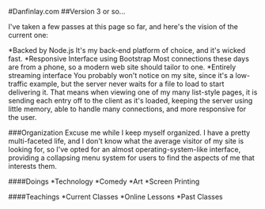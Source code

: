 #Danfinlay.com
##Version 3 or so...

I've taken a few passes at this page so far, and here's the vision of the current one:

*Backed by Node.js
It's my back-end platform of choice, and it's wicked fast.
*Responsive Interface using Bootstrap
Most connections these days are from a phone, so a modern web site should tailor to one.
*Entirely streaming interface
You probably won't notice on my site, since it's a low-traffic example, but the server never waits for a file to load to start delivering it.  That means when viewing one of my many list-style pages, it is sending each entry off to the client as it's loaded, keeping the server using little memory, able to handle many connections, and more responsive for the user.

###Organization
Excuse me while I keep myself organized.  I have a pretty multi-faceted life, and I don't know what the average visitor of my site is looking for, so I've opted for an almost operating-system-like interface, providing a collapsing menu system for users to find the aspects of me that interests them.

####Doings
*Technology
*Comedy
*Art
*Screen Printing

####Teachings
*Current Classes
*Online Lessons
*Past Classes